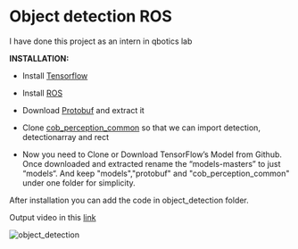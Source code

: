 # Object detection ROS
I have done this project as an intern in qbotics lab 

**INSTALLATION:**

   * Install [Tensorflow](https://www.tensorflow.org/versions/r0.9/get_started/os_setup.html)
  
   * Install [ROS](http://wiki.ros.org)
   
   * Download [Protobuf](https://github.com/protocolbuffers/protobuf/releases) and extract it
   
   * Clone [cob_perception_common](https://github.com/ipa-rmb/cob_perception_common.git) so that we can import detection, detectionarray and rect
   
   * Now you need to Clone or Download TensorFlow’s Model from Github. Once downloaded and extracted rename the “models-masters” to just “models“. And keep "models","protobuf" and "cob_perception_common" under one folder for simplicity.

After installation you can add the code in object_detection folder.

Output video in this [link](https://youtu.be/YrKjUU2zmZU)

![object_detection](https://github.com/M-Ashmitha/object_detection_ros/blob/master/4chk9w.gif)


